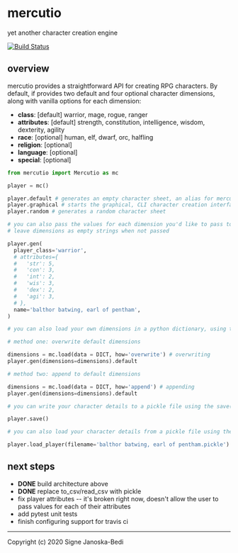 # mercutio

yet another character creation engine

[![Build Status](https://travis-ci.org/signebedi/mercutio.svg?branch=master)](https://travis-ci.org/signebedi/mercutio)


## overview

mercutio provides a straightforward API for creating RPG characters. By default, if provides two default and four optional character dimensions, along with vanilla options for each dimension:

* **class**: [default] warrior, mage, rogue, ranger
* **attributes**: [default] strength, constitution, intelligence, wisdom, dexterity, agility
* **race**: [optional] human, elf, dwarf, orc, halfling
* **religion**: [optional] 
* **language**: [optional]
* **special**: [optional] 

```python
from mercutio import Mercutio as mc

player = mc()

player.default # generates an empty character sheet, an alias for mercutio.gen() without passing args
player.graphical # starts the graphical, CLI character creation interface
player.random # generates a random character sheet

# you can also pass the values for each dimension you'd like to pass to the gen() method, which will
# leave dimensions as empty strings when not passed

player.gen(
  player_class='warrior',
  # attributes={
  #   'str': 5,
  #   'con': 3,
  #   'int': 2,
  #   'wis': 3,
  #   'dex': 2,
  #   'agi': 3,
  # },
  name='balthor batwing, earl of pentham',
)

# you can also load your own dimensions in a python dictionary, using two methods

# method one: overwrite default dimensions

dimensions = mc.load(data = DICT, how='overwrite') # overwriting
player.gen(dimensions=dimensions).default

# method two: append to default dimensions

dimensions = mc.load(data = DICT, how='append') # appending
player.gen(dimensions=dimensions).default

# you can write your character details to a pickle file using the save() method

player.save()

# you can also load your character details from a pickle file using the load_player() method

player.load_player(filename='balthor batwing, earl of pentham.pickle')


```
## next steps
* **DONE** build architecture above
* **DONE** replace to_csv/read_csv with pickle
* fix player attributes -- it's broken right now, doesn't allow the user to pass values for each of their attributes
* add pytest unit tests
* finish configuring support for travis ci

---
Copyright (c) 2020 Signe Janoska-Bedi
